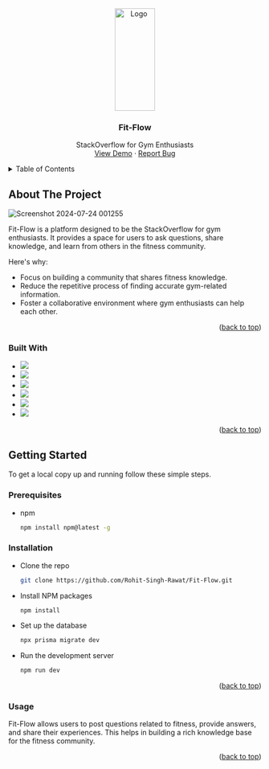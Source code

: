 <a id="readme-top"></a>
<br />
<div align="center">
  <a href="https://fit-flow-live.vercel.app">
    <img src="https://github.com/user-attachments/assets/78eb66a9-af16-4729-83b6-558fb0f703ab" alt="Logo" width="80" height="204">
  </a>

  <h3 align="center">Fit-Flow</h3>

  <p align="center">
    StackOverflow for Gym Enthusiasts
    <br />
    <a href="https://fit-flow-live.vercel.app">View Demo</a>
    ·
    <a href="mailto:rohitzrawat2003@gmail.com">Report Bug</a>
    
  </p>
</div>

<details>
  <summary>Table of Contents</summary>
  <ol>
    <li>
      <a href="#about-the-project">About The Project</a>
      <ul>
        <li><a href="#built-with">Built With</a></li>
      </ul>
    </li>
    <li>
      <a href="#getting-started">Getting Started</a>
      <ul>
        <li><a href="#prerequisites">Prerequisites</a></li>
        <li><a href="#installation">Installation</a></li>
      </ul>
    </li>
    <li><a href="#usage">Usage</a></li>
    <li><a href="#contact">Contact</a></li>
  </ol>
</details>

## About The Project
![Screenshot 2024-07-24 001255](https://github.com/user-attachments/assets/74859bd2-c976-4a61-bdcb-6c7722604b08)


Fit-Flow is a platform designed to be the StackOverflow for gym enthusiasts. It provides a space for users to ask questions, share knowledge, and learn from others in the fitness community.

Here's why:
* Focus on building a community that shares fitness knowledge.
* Reduce the repetitive process of finding accurate gym-related information.
* Foster a collaborative environment where gym enthusiasts can help each other.

<p align="right">(<a href="#readme-top">back to top</a>)</p>

### Built With

* <img src="https://img.shields.io/badge/next%20js-000000?style=for-the-badge&logo=nextdotjs&logoColor=white" />
* <img src="https://img.shields.io/badge/React-20232A?style=for-the-badge&logo=react&logoColor=61DAFB" />
* <img src="https://img.shields.io/badge/Prisma-3982CE?style=for-the-badge&logo=Prisma&logoColor=white" />
* <img src="https://img.shields.io/badge/TypeScript-007ACC?style=for-the-badge&logo=typescript&logoColor=white" />
* <img src="https://img.shields.io/badge/Tailwind_CSS-38B2AC?style=for-the-badge&logo=tailwind-css&logoColor=white"/>
* <img src="https://img.shields.io/badge/shadcn%2Fui-000000?style=for-the-badge&logo=shadcnui&logoColor=white"/>

<p align="right">(<a href="#readme-top">back to top</a>)</p>

## Getting Started

To get a local copy up and running follow these simple steps.

### Prerequisites

* npm
  ```sh
  npm install npm@latest -g
  ```
### Installation
* Clone the repo
  
  ```sh
  git clone https://github.com/Rohit-Singh-Rawat/Fit-Flow.git
  ```

* Install NPM packages

  ```sh
  npm install
  ```

  
* Set up the database
  ```sh
  npx prisma migrate dev
  ```

  
* Run the development server
  ```sh
  npm run dev
  ```
     
<p align="right">(<a href="#readme-top">back to top</a>)</p>

### Usage

Fit-Flow allows users to post questions related to fitness, provide answers, and share their experiences. This helps in building a rich knowledge base for the fitness community.


<p align="right">(<a href="#readme-top">back to top</a>)</p>
